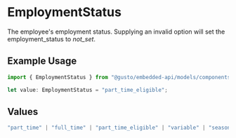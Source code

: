 # EmploymentStatus

The employee's employment status. Supplying an invalid option will set the employment_status to *not_set*.

## Example Usage

```typescript
import { EmploymentStatus } from "@gusto/embedded-api/models/components";

let value: EmploymentStatus = "part_time_eligible";
```

## Values

```typescript
"part_time" | "full_time" | "part_time_eligible" | "variable" | "seasonal" | "not_set"
```
